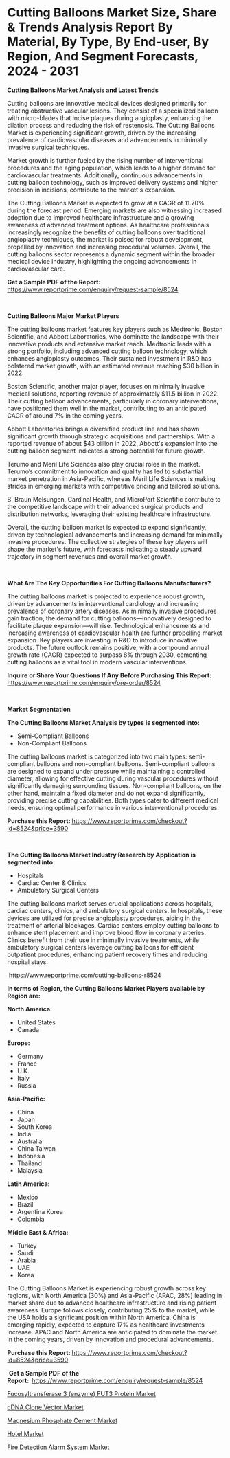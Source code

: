 <p><h1>Cutting Balloons Market Size, Share & Trends Analysis Report By Material, By Type, By End-user, By Region, And Segment Forecasts, 2024 - 2031</h1></p><p><strong>Cutting Balloons Market Analysis and Latest Trends</strong></p>
<p><p>Cutting balloons are innovative medical devices designed primarily for treating obstructive vascular lesions. They consist of a specialized balloon with micro-blades that incise plaques during angioplasty, enhancing the dilation process and reducing the risk of restenosis. The Cutting Balloons Market is experiencing significant growth, driven by the increasing prevalence of cardiovascular diseases and advancements in minimally invasive surgical techniques.</p><p>Market growth is further fueled by the rising number of interventional procedures and the aging population, which leads to a higher demand for cardiovascular treatments. Additionally, continuous advancements in cutting balloon technology, such as improved delivery systems and higher precision in incisions, contribute to the market's expansion.</p><p>The Cutting Balloons Market is expected to grow at a CAGR of 11.70% during the forecast period. Emerging markets are also witnessing increased adoption due to improved healthcare infrastructure and a growing awareness of advanced treatment options. As healthcare professionals increasingly recognize the benefits of cutting balloons over traditional angioplasty techniques, the market is poised for robust development, propelled by innovation and increasing procedural volumes. Overall, the cutting balloons sector represents a dynamic segment within the broader medical device industry, highlighting the ongoing advancements in cardiovascular care.</p></p>
<p><strong>Get a Sample PDF of the Report:&nbsp;</strong> <a href="https://www.reportprime.com/enquiry/request-sample/8524?utm_campaign=104&utm_medium=2&utm_source=Github&utm_content=ia&utm_term=27112024&utm_id=cutting-balloons">https://www.reportprime.com/enquiry/request-sample/8524</a></p>
<p>&nbsp;</p>
<p><strong>Cutting Balloons Major Market Players</strong></p>
<p><p>The cutting balloons market features key players such as Medtronic, Boston Scientific, and Abbott Laboratories, who dominate the landscape with their innovative products and extensive market reach. Medtronic leads with a strong portfolio, including advanced cutting balloon technology, which enhances angioplasty outcomes. Their sustained investment in R&D has bolstered market growth, with an estimated revenue reaching $30 billion in 2022.</p><p>Boston Scientific, another major player, focuses on minimally invasive medical solutions, reporting revenue of approximately $11.5 billion in 2022. Their cutting balloon advancements, particularly in coronary interventions, have positioned them well in the market, contributing to an anticipated CAGR of around 7% in the coming years.</p><p>Abbott Laboratories brings a diversified product line and has shown significant growth through strategic acquisitions and partnerships. With a reported revenue of about $43 billion in 2022, Abbott's expansion into the cutting balloon segment indicates a strong potential for future growth.</p><p>Terumo and Meril Life Sciences also play crucial roles in the market. Terumo’s commitment to innovation and quality has led to substantial market penetration in Asia-Pacific, whereas Meril Life Sciences is making strides in emerging markets with competitive pricing and tailored solutions.</p><p>B. Braun Melsungen, Cardinal Health, and MicroPort Scientific contribute to the competitive landscape with their advanced surgical products and distribution networks, leveraging their existing healthcare infrastructure.</p><p>Overall, the cutting balloon market is expected to expand significantly, driven by technological advancements and increasing demand for minimally invasive procedures. The collective strategies of these key players will shape the market's future, with forecasts indicating a steady upward trajectory in segment revenues and overall market growth.</p></p>
<p>&nbsp;</p>
<p><strong>What Are The Key Opportunities For Cutting Balloons Manufacturers?</strong></p>
<p><p>The cutting balloons market is projected to experience robust growth, driven by advancements in interventional cardiology and increasing prevalence of coronary artery diseases. As minimally invasive procedures gain traction, the demand for cutting balloons—innovatively designed to facilitate plaque expansion—will rise. Technological enhancements and increasing awareness of cardiovascular health are further propelling market expansion. Key players are investing in R&D to introduce innovative products. The future outlook remains positive, with a compound annual growth rate (CAGR) expected to surpass 8% through 2030, cementing cutting balloons as a vital tool in modern vascular interventions.</p></p>
<p><strong>Inquire or Share Your Questions If Any Before Purchasing This Report:</strong> <a href="https://www.reportprime.com/enquiry/pre-order/8524?utm_campaign=104&utm_medium=2&utm_source=Github&utm_content=ia&utm_term=27112024&utm_id=cutting-balloons">https://www.reportprime.com/enquiry/pre-order/8524</a></p>
<p>&nbsp;</p>
<p><strong>Market Segmentation</strong></p>
<p><strong>The Cutting Balloons Market Analysis by types is segmented into:</strong></p>
<p><ul><li>Semi-Compliant Balloons</li><li>Non-Compliant Balloons</li></ul></p>
<p><p>The cutting balloons market is categorized into two main types: semi-compliant balloons and non-compliant balloons. Semi-compliant balloons are designed to expand under pressure while maintaining a controlled diameter, allowing for effective cutting during vascular procedures without significantly damaging surrounding tissues. Non-compliant balloons, on the other hand, maintain a fixed diameter and do not expand significantly, providing precise cutting capabilities. Both types cater to different medical needs, ensuring optimal performance in various interventional procedures.</p></p>
<p><strong>Purchase this Report:&nbsp;</strong><a href="https://www.reportprime.com/checkout?id=8524&price=3590&utm_campaign=104&utm_medium=2&utm_source=Github&utm_content=ia&utm_term=27112024&utm_id=cutting-balloons">https://www.reportprime.com/checkout?id=8524&price=3590</a></p>
<p>&nbsp;</p>
<p><strong>The Cutting Balloons Market Industry Research by Application is segmented into:</strong></p>
<p><ul><li>Hospitals</li><li>Cardiac Center & Clinics</li><li>Ambulatory Surgical Centers</li></ul></p>
<p><p>The cutting balloons market serves crucial applications across hospitals, cardiac centers, clinics, and ambulatory surgical centers. In hospitals, these devices are utilized for precise angioplasty procedures, aiding in the treatment of arterial blockages. Cardiac centers employ cutting balloons to enhance stent placement and improve blood flow in coronary arteries. Clinics benefit from their use in minimally invasive treatments, while ambulatory surgical centers leverage cutting balloons for efficient outpatient procedures, enhancing patient recovery times and reducing hospital stays.</p></p>
<p><a href="https://www.reportprime.com/cutting-balloons-r8524?utm_campaign=104&utm_medium=2&utm_source=Github&utm_content=ia&utm_term=27112024&utm_id=cutting-balloons">&nbsp;https://www.reportprime.com/cutting-balloons-r8524</a></p>
<p><strong>In terms of Region, the Cutting Balloons Market Players available by Region are:</strong></p>
<p>
    <p> <strong> North America: </strong>
        <ul>
            <li>United States</li>
            <li>Canada</li>
        </ul>
        </p> 
    <p> <strong> Europe: </strong>
        <ul>
            <li>Germany</li>
            <li>France</li>
            <li>U.K.</li>
            <li>Italy</li>
            <li>Russia</li>
        </ul>
        </p> 
    <p> <strong> Asia-Pacific: </strong>
        <ul>
            <li>China</li>
            <li>Japan</li>
            <li>South Korea</li>
            <li>India</li>
            <li>Australia</li>
            <li>China Taiwan</li>
            <li>Indonesia</li>
            <li>Thailand</li>
            <li>Malaysia</li>
        </ul>
        </p> 
    <p> <strong> Latin America: </strong>
        <ul>
            <li>Mexico</li>
            <li>Brazil</li>
            <li>Argentina Korea</li>
            <li>Colombia</li>
        </ul>
        </p> 
    <p> <strong> Middle East & Africa: </strong>
        <ul>
            <li>Turkey</li>
            <li>Saudi</li>
            <li>Arabia</li>
            <li>UAE</li>
            <li>Korea</li>
        </ul>
    </p>
    </p>
<p><p>The Cutting Balloons Market is experiencing robust growth across key regions, with North America (30%) and Asia-Pacific (APAC, 28%) leading in market share due to advanced healthcare infrastructure and rising patient awareness. Europe follows closely, contributing 25% to the market, while the USA holds a significant position within North America. China is emerging rapidly, expected to capture 17% as healthcare investments increase. APAC and North America are anticipated to dominate the market in the coming years, driven by innovation and procedural advancements.</p></p>
<p><strong>Purchase this Report: </strong><a href="https://www.reportprime.com/checkout?id=8524&price=3590&utm_campaign=104&utm_medium=2&utm_source=Github&utm_content=ia&utm_term=27112024&utm_id=cutting-balloons">https://www.reportprime.com/checkout?id=8524&price=3590</a></p>
<p>&nbsp;<strong>Get a Sample PDF of the Report:&nbsp;&nbsp;</strong><a href="https://www.reportprime.com/enquiry/request-sample/8524?utm_campaign=104&utm_medium=2&utm_source=Github&utm_content=ia&utm_term=27112024&utm_id=cutting-balloons">https://www.reportprime.com/enquiry/request-sample/8524</a></p>
<p><strong></strong></p>
<p><p><a href="https://issuu.com/reportprime-2/docs/fucosyltransferase-3-enzyme-fut3-pr_74fd961e01d752?utm_campaign=104&utm_medium=2&utm_source=Github&utm_content=ia&utm_term=27112024&utm_id=cutting-balloons">Fucosyltransferase 3 (enzyme) FUT3 Protein Market</a></p><p><a href="https://issuu.com/reportprime-2/docs/cdna-clone-vector-market-size-2030._1d890456170434?utm_campaign=104&utm_medium=2&utm_source=Github&utm_content=ia&utm_term=27112024&utm_id=cutting-balloons">cDNA Clone Vector Market</a></p><p><a href="https://github.com/borgmrikki329/Market-Research-Report-List-1/blob/main/magnesium-phosphate-cement-market.md?utm_campaign=104&utm_medium=2&utm_source=Github&utm_content=ia&utm_term=27112024&utm_id=cutting-balloons">Magnesium Phosphate Cement Market</a></p><p><a href="https://www.linkedin.com/pulse/ends-128-cagr-from-2024-2031-yaymarket-odi0e?utm_campaign=104&utm_medium=2&utm_source=Github&utm_content=ia&utm_term=27112024&utm_id=cutting-balloons">Hotel Market</a></p><p><a href="https://www.linkedin.com/pulse/fire-detection-alarm-system-market-analysis-product-segmentation-w98bc?utm_campaign=104&utm_medium=2&utm_source=Github&utm_content=ia&utm_term=27112024&utm_id=cutting-balloons">Fire Detection Alarm System Market</a></p></p>